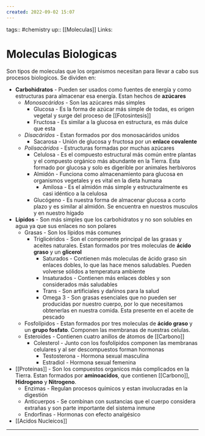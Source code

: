 ```yaml
---
created: 2022-09-02 15:07
---
```

tags:: #chemistry 
up:: [[Moleculas]]
Links: 
# Moleculas Biologicas
Son tipos de moleculas que los organismos necesitan para llevar a cabo sus procesos biologicos. Se dividen en:
- **Carbohidratos** - Pueden ser usados como fuentes de energía y como estructuras para almacenar esa energía. Estan hechos de **azúcares**
	- *Monosacáridos* - Son las azúcares más simples
		- Glucosa - Es la forma de azúcar más simple de todas, es origen vegetal y surge del proceso de [[Fotosintesis]]
		- Fructosa - Es similar a la glucosa en estructura, es más dulce que esta
	- *Disacáridos* - Estan formados por dos monosacáridos unidos
		- Sacarosa - Unión de glucosa y fructosa por un **enlace covalente**
	- *Polisacáridos* - Estructuras formadas por muchas azúcares
		- Celulosa - Es el compuesto estructural más común entre plantas y el compuesto orgánico más abundante en la Tierra. Esta formado por glucosa y solo es digerible por animales herbívoros
		- Almidón - Funciona como almacenamiento para glucosa en organismos vegetales y es vital en la dieta humana
			- Amilosa - Es el almidón más simple y estructuralmente es casi idéntico a la celulosa
		- Glucógeno - Es nuestra forma de almacenar glucosa a corto plazo y es similar al almidón. Se encuentra en nuestros musculos y en nuestro hígado
- **Lípidos** - Son más simples que los carbohidratos y no son solubles en agua ya que sus enlaces no son polares
	- Grasas - Son los lípidos más comunes
		- Triglicéridos - Son el componente principal de las grasas y aceites naturales. Estan formados por tres moleculas de **ácido graso** y un **glicerol**
			- Saturados - Contienen más moleculas de ácido graso sin enlaces dobles, lo que las hace menos saludables. Pueden volverse sólidos a temperatura ambiente
			- Insaturados - Contienen más enlaces dobles y son considerados más saludables
			- Trans - Son artificiales y dañinos para la salud
			- Omega 3 - Son grasas esenciales que no pueden ser producidas por nuestro cuerpo, por lo que necesitamos obtenerlas en nuestra comida. Esta presente en el aceite de pescado
	- Fosfolípidos - Estan formados por tres moleculas de **ácido graso** y un **grupo fosfato**. Componen las membranas de nuestras celulas.
	- Esteroides - Contienen cuatro anillos de átomos de [[Carbono]]
		- Colesterol - Junto con los fosfolípidos componen las membranas celulares y al ser descompuestos forman hormonas
			- Testosterona - Hormona sexual masculina
			- Estradiol - Hormona sexual femenina
- [[Proteinas]] - Son los compuestos organicos más complicados en la Tierra. Estan formados por **aminoacidos**, que contienen [[Carbono]], **Hidrogeno** y **Nitrogeno**.
	- Enzimas - Regulan procesos químicos y estan involucradas en la digestión
	- Anticuerpos - Se combinan con sustancias que el cuerpo considera extrañas y son parte importante del sistema inmune
	- Endorfinas - Hormonas con efecto analgésico
- [[Acidos Nucleicos]]
___
